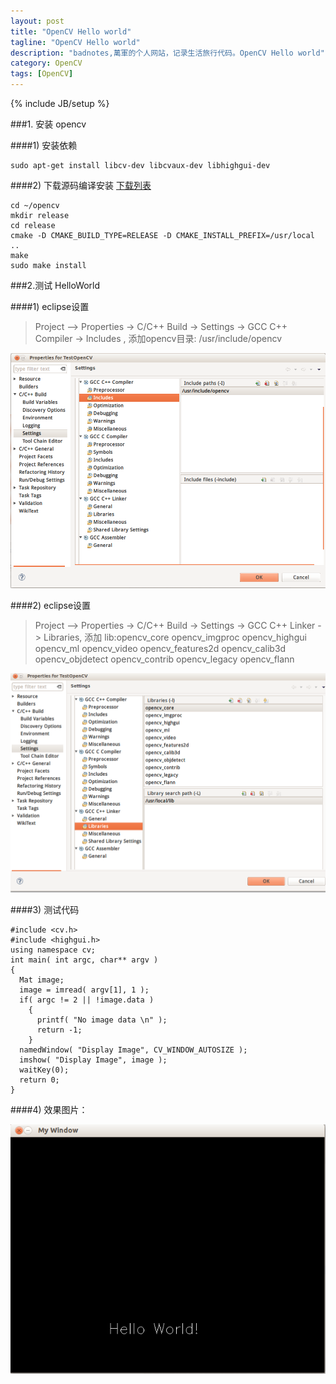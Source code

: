 ```yaml
---
layout: post
title: "OpenCV Hello world"
tagline: "OpenCV Hello world"
description: "badnotes,萬軍的个人网站，记录生活旅行代码。OpenCV Hello world"
category: OpenCV
tags: [OpenCV]
---
```

{% include JB/setup %}



###1. 安装 opencv

####1) 安装依赖

	sudo apt-get install libcv-dev libcvaux-dev libhighgui-dev

####2) 下载源码编译安装 [下载列表](http://opencv.org/downloads.html)

	cd ~/opencv
	mkdir release
	cd release
	cmake -D CMAKE_BUILD_TYPE=RELEASE -D CMAKE_INSTALL_PREFIX=/usr/local ..
	make
	sudo make install

###2.测试 HelloWorld

####1) eclipse设置
 >Project –> Properties -> C/C++ Build -> Settings -> GCC C++ Compiler -> Includes , 添加opencv目录: /usr/include/opencv

![setting](/static/images/opencv/1.png)

####2) eclipse设置
 >Project –> Properties -> C/C++ Build -> Settings -> GCC C++ Linker -> Libraries, 添加 lib:opencv_core opencv_imgproc opencv_highgui opencv_ml opencv_video opencv_features2d opencv_calib3d opencv_objdetect opencv_contrib opencv_legacy opencv_flann

![setting](/static/images/opencv/2.png)

####3) 测试代码 

	#include <cv.h>
	#include <highgui.h>
	using namespace cv;
	int main( int argc, char** argv )
	{
	  Mat image;
	  image = imread( argv[1], 1 );
	  if( argc != 2 || !image.data )
		{
		  printf( "No image data \n" );
		  return -1;
		}
	  namedWindow( "Display Image", CV_WINDOW_AUTOSIZE );
	  imshow( "Display Image", image );
	  waitKey(0);
	  return 0;
	}

####4) 效果图片：

![result](/static/images/opencv/3.png)


